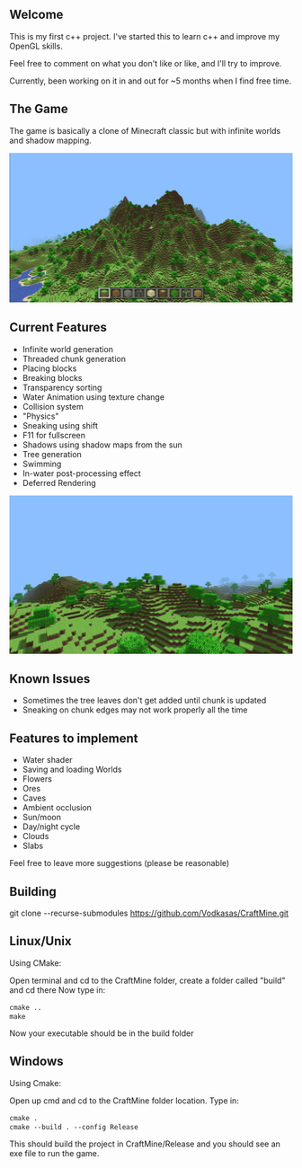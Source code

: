 ## Welcome
This is my first c++ project. I've started this to learn c++ and improve my
OpenGL skills.

Feel free to comment on what you don't like or like, and I'll try to improve.

Currently, been working on it in and out for ~5 months when I find free time.

## The Game
The game is basically a clone of Minecraft classic but with infinite worlds and
shadow mapping. 

![screenshot2.png](screenshot2.png)

## Current Features

- Infinite world generation
- Threaded chunk generation
- Placing blocks
- Breaking blocks
- Transparency sorting
- Water Animation using texture change
- Collision system
- "Physics"
- Sneaking using shift
- F11 for fullscreen
- Shadows using shadow maps from the sun
- Tree generation
- Swimming
- In-water post-processing effect
- Deferred Rendering

![screenshot.png](screenshot.png)

## Known Issues

- Sometimes the tree leaves don't get added until chunk is updated
- Sneaking on chunk edges may not work properly all the time

## Features to implement

- Water shader
- Saving and loading Worlds
- Flowers
- Ores
- Caves
- Ambient occlusion
- Sun/moon
- Day/night cycle
- Clouds
- Slabs

Feel free to leave more suggestions (please be reasonable)

## Building

git clone --recurse-submodules https://github.com/Vodkasas/CraftMine.git

## Linux/Unix

Using CMake:

Open terminal and cd to the CraftMine folder, create a folder called "build" and cd there
Now type in:

    cmake ..
    make

Now your executable should be in the build folder

## Windows

Using Cmake:

Open up cmd and cd to the CraftMine folder location.
Type in:

    cmake .
    cmake --build . --config Release

This should build the project in CraftMine/Release and you should see an exe file to run the game.



